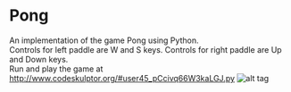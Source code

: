 # Pong
An implementation of the game Pong using Python.                                                                                       
Controls for left paddle are W and S keys. Controls for right paddle are Up and Down keys.                                                 
Run and play the game at http://www.codeskulptor.org/#user45_pCcivq66W3kaLGJ.py
![alt tag](https://i.imgur.com/JkAf19M.png "Pong screenshot")
